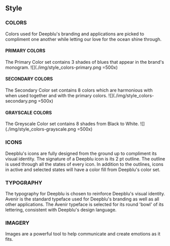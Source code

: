 ## Style
### COLORS
Colors used for Deepblu's branding and applications are picked to compliment one another while letting our love for the ocean shine through.

#### PRIMARY COLORS
The Primary Color set contains 3 shades of blues that appear in the brand's monogram.
![](./img/style_colors-primary.png =500x)

#### SECONDARY COLORS
The Secondary Color set contains 8 colors which are harmonious with when used together and with the primary colors.
![](./img/style_colors-secondary.png =500x)

#### GRAYSCALE COLORS
The Greyscale Color set contains 8 shades from Black to White.
![](./img/style_colors-grayscale.png =500x)

### ICONS
Deepblu's icons are fully designed from the ground up to compliment its visual identity.
The signature of a Deepblu icon is its 2 pt outline. The outline is used through all the states of every icon. In addition to the outlines, icons in active and selected states will have a color fill from Deepblu's color set.

### TYPOGRAPHY
The typography for Deepblu is chosen to reinforce Deepblu's visual identity.
Avenir is the standard typeface used for Deepblu's branding as well as all other applications. The Avenir typeface is selected for its round 'bowl' of its lettering, consistent with Deepblu's design language.

### IMAGERY
Images are a powerful tool to help communicate and create emotions as it fits.
